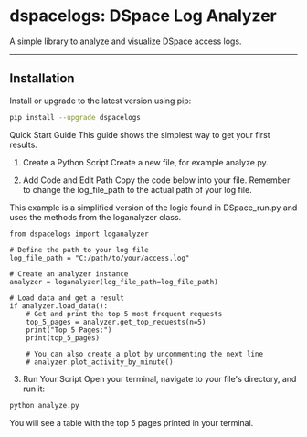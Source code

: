 # dspacelogs: DSpace Log Analyzer

A simple library to analyze and visualize DSpace access logs.

---

## Installation

Install or upgrade to the latest version using pip:
```bash
pip install --upgrade dspacelogs
```
Quick Start Guide
This guide shows the simplest way to get your first results.

1. Create a Python Script
Create a new file, for example analyze.py.

2. Add Code and Edit Path
Copy the code below into your file. Remember to change the log_file_path to the actual path of your log file.

This example is a simplified version of the logic found in DSpace_run.py and uses the methods from the loganalyzer class.
```
from dspacelogs import loganalyzer

# Define the path to your log file
log_file_path = "C:/path/to/your/access.log"

# Create an analyzer instance
analyzer = loganalyzer(log_file_path=log_file_path)

# Load data and get a result
if analyzer.load_data():
    # Get and print the top 5 most frequent requests
    top_5_pages = analyzer.get_top_requests(n=5)
    print("Top 5 Pages:")
    print(top_5_pages)

    # You can also create a plot by uncommenting the next line
    # analyzer.plot_activity_by_minute()
```
3. Run Your Script
Open your terminal, navigate to your file's directory, and run it:

```bash
python analyze.py
```
You will see a table with the top 5 pages printed in your terminal.
